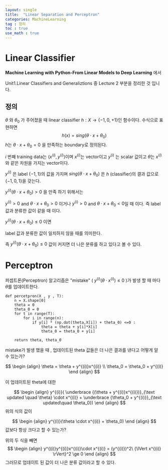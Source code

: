 ```yaml
---
layout: single
title:  "Linear Separation and Perceptron"
categories: MachineLearning
tag : 정리
toc : true
use_math : true
---
```








# Linear Classifier 



**Machine Learning with Python-From Linear Models to Deep Learning** 에서 

Unit1.Linear Classifiers and Generaliztions 중 Lecture 2 부분을 정리한 것 입니다.



## 정의 

$\theta$ 와 $\theta_{0}$ 가 주어졌을 때 linear classifier $h : X \rightarrow \{-1,0,+1\}$인 함수이다. 수식으로 표현하면 
$$
h(x) = sing(\theta \cdot x+\theta_0)
$$
$h$는 $\theta \cdot x+\theta_0 = 0$ 을 만족하는 boundary로 정의된다. 



$i$ 번째 training data는 $(x^{(i)},y^{(i)})$이며 $x^{(i)}$는 vector이고 $y^{(i)}$ 는 scalar 값이고 $\theta$는 $x^{(i)}$와 같은 차원을 가지는 vector이다.

$y^{(i)}$ 은 label $\{-1,1\}$의 값을 가지며  $sing(\theta \cdot x+\theta_0)$ 은 $h$ (classifier)의 결과 값으로 $\{-1,0,1\}$을 갖는다.



 $y^{(i)} ( \theta \cdot x+\theta_0 )>0$  을 만족 하기 위해서는 

$y^{(i)}>0$ and $\theta \cdot x+\theta_0>0$  이거나 $y^{(i)}>0$ and $\theta \cdot x+\theta_0 < 0$일 때 이다. 즉 label 값과  분류한 값이 같을 때 이다.



 $y^{(i)} ( \theta \cdot x+\theta_0 ) \le 0$ 이면

label 값과  분류한 값이 일치하지 않을 때를 의미한다.



즉  $y^{(i)} ( \theta \cdot x+\theta_0 ) \le 0$  값이 커지면 더 나은 분류를 하고 있다고 볼 수 있다.





# Perceptron



퍼셉트론(Perceptron) 알고리즘은 "mistake" (  $y^{(i)}(\theta \cdot x^{(i)}) \le 0$ )가 발생 할 때 마다 $\theta$를 업데이트한다.

```
def percetpron(X , y , T):
    n = X.shape[0]
    theta = 0
    theta_0 = 0
    for t in range(T): 
        for i in range(n):
            if y[i] * (np.dot(theta,X[i]) + theta_0) <=0 :
                theta = theta + y[i]*X[i]
                theta_0 = theta_0 + y[i]
    
    return theta, theta_0
```



mistake가 발생 했을 때 , 업데이트된 theta 값들은 더 나은 결과를 낸다고 어떻게 알 수 있는가?

$$
\begin {align}
\theta = \theta + y^{(i)}x^{(i)} \\
\theta_0 = \theta_0 + y^{(i)}
\end {align}
$$


이 업데이트된 theta에 대한 




$$
\begin {align}
y^{(i)}( \underbrace {(\theta + y^{(i)}x^{(i)})}_{\text updated \quad \theta} \cdot x^{(i)} + \underbrace {\theta_0 + y^{(i)}}_{\text updated\quad \theta_0})
\end {align}
$$
위의 식의 값이 


$$
\begin {align}
y^{(i)}(\theta \cdot x^{(i)} + \theta_0)
\end {align}
$$
값보다 항상 크다고 할 수 있는가? 

위의 두 식을 빼면 
$$
\begin {align}
y^{(i)}y^{(i)}x^{(i)}\cdot x^{(i)} = (y^{(i)})^2\ {\lVert x^{(i)} \rVert}^2 \ge 0
\end {align}
$$
 그러므로 업데이트 된 값이 더 나은 분류 값이라고 할 수 있다.

